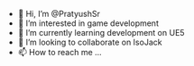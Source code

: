 - 👋 Hi, I’m @PratyushSr
- 👀 I’m interested in game development
- 🌱 I’m currently learning development on UE5
- 💞️ I’m looking to collaborate on IsoJack
- 📫 How to reach me ...

<!---
PratyushSr/PratyushSr is a ✨ special ✨ repository because its `README.md` (this file) appears on your GitHub profile.
You can click the Preview link to take a look at your changes.
--->
